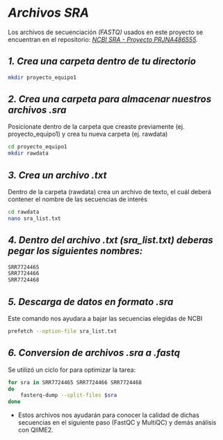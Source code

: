 # *Archivos SRA*

Los archivos de secuenciación *(FASTQ)* usados en este proyecto se encuentran en el repositorio: *[NCBI SRA - Proyecto PRJNA486555](https://www.ncbi.nlm.nih.gov/sra/?term=PRJNA486555).*

## *1. Crea una carpeta dentro de tu directorio*
``` bash
mkdir proyecto_equipo1
```

## *2. Crea una carpeta para almacenar nuestros archivos .sra*
Posicionate dentro de la carpeta que creaste previamente (ej. proyecto_equipo1) y crea tu nueva carpeta (ej. rawdata)
``` bash
cd proyecto_equipo1
mkdir rawdata
```

## *3. Crea un archivo .txt*
Dentro de la carpeta (rawdata) crea un archivo de texto, el cuál deberá contener el nombre de las secuencias de interés
``` bash
cd rawdata
nano sra_list.txt 
```

## *4. Dentro del archivo .txt (sra_list.txt) deberas pegar los siguientes nombres:* 
``` bash
SRR7724465 
SRR7724466 
SRR7724468
```

## *5. Descarga de datos en formato .sra*
Este comando nos ayudara a bajar las secuencias elegidas de NCBI 
``` bash
prefetch --option-file sra_list.txt
```

## *6. Conversion de archivos .sra a .fastq*
Se utilizó un ciclo for para optimizar la tarea:
``` bash
for sra in SRR7724465 SRR7724466 SRR7724468
do
    fasterq-dump --split-files $sra
done
```
- Estos archivos nos ayudarán para conocer la calidad de dichas secuencias en el siguiente paso (FastQC y MultiQC) y demás análisis con QIIME2.
  
